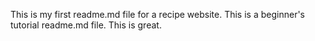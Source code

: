This is my first readme.md file for a recipe website. This is a beginner's tutorial readme.md file. This is great.
